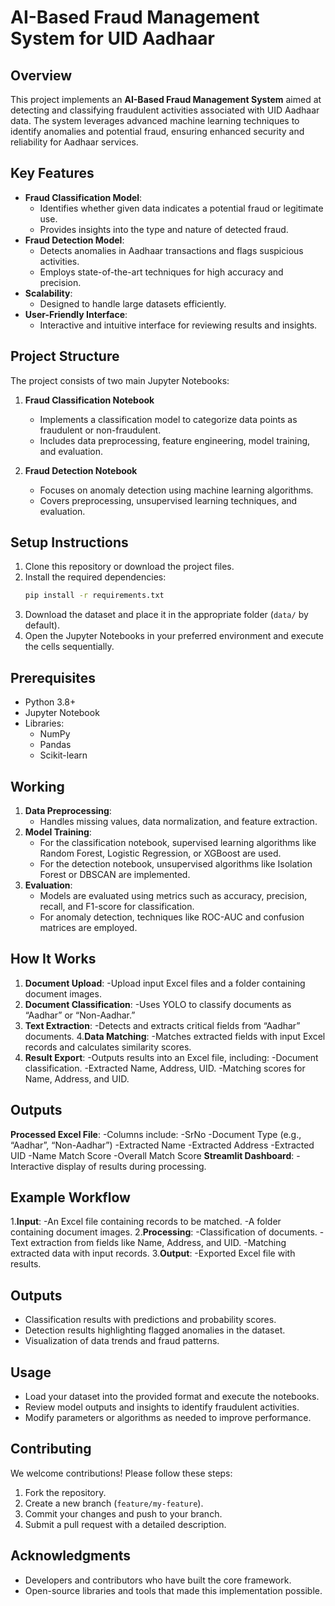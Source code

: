 # AI-Based Fraud Management System for UID Aadhaar

## Overview
This project implements an **AI-Based Fraud Management System** aimed at detecting and classifying fraudulent activities associated with UID Aadhaar data. The system leverages advanced machine learning techniques to identify anomalies and potential fraud, ensuring enhanced security and reliability for Aadhaar services.

## Key Features
- **Fraud Classification Model**:
  - Identifies whether given data indicates a potential fraud or legitimate use.
  - Provides insights into the type and nature of detected fraud.
- **Fraud Detection Model**:
  - Detects anomalies in Aadhaar transactions and flags suspicious activities.
  - Employs state-of-the-art techniques for high accuracy and precision.
- **Scalability**:
  - Designed to handle large datasets efficiently.
- **User-Friendly Interface**:
  - Interactive and intuitive interface for reviewing results and insights.

## Project Structure
The project consists of two main Jupyter Notebooks:

1. **Fraud Classification Notebook**
   - Implements a classification model to categorize data points as fraudulent or non-fraudulent.
   - Includes data preprocessing, feature engineering, model training, and evaluation.

2. **Fraud Detection Notebook**
   - Focuses on anomaly detection using machine learning algorithms.
   - Covers preprocessing, unsupervised learning techniques, and evaluation.

## Setup Instructions
1. Clone this repository or download the project files.
2. Install the required dependencies:
   ```bash
   pip install -r requirements.txt
   ```
3. Download the dataset and place it in the appropriate folder (`data/` by default).
4. Open the Jupyter Notebooks in your preferred environment and execute the cells sequentially.

## Prerequisites
- Python 3.8+
- Jupyter Notebook
- Libraries:
  - NumPy
  - Pandas
  - Scikit-learn

## Working
1. **Data Preprocessing**:
   - Handles missing values, data normalization, and feature extraction.
2. **Model Training**:
   - For the classification notebook, supervised learning algorithms like Random Forest, Logistic Regression, or XGBoost are used.
   - For the detection notebook, unsupervised algorithms like Isolation Forest or DBSCAN are implemented.
3. **Evaluation**:
   - Models are evaluated using metrics such as accuracy, precision, recall, and F1-score for classification.
   - For anomaly detection, techniques like ROC-AUC and confusion matrices are employed.
## How It Works
1. **Document Upload**:
   -Upload input Excel files and a folder containing document images.
2. **Document Classification**:
   -Uses YOLO to classify documents as “Aadhar” or “Non-Aadhar.”
3. **Text Extraction**:
   -Detects and extracts critical fields from “Aadhar” documents.
4.**Data Matching**:
   -Matches extracted fields with input Excel records and calculates similarity scores.
5. **Result Export**:
   -Outputs results into an Excel file, including:
   -Document classification.
   -Extracted Name, Address, UID.
   -Matching scores for Name, Address, and UID.

## Outputs
**Processed Excel File**:
-Columns include:
-SrNo
-Document Type (e.g., “Aadhar”, “Non-Aadhar”)
-Extracted Name
-Extracted Address
-Extracted UID
-Name Match Score
-Overall Match Score
**Streamlit Dashboard**:
-Interactive display of results during processing.

## Example Workflow
1.**Input**:
-An Excel file containing records to be matched.
-A folder containing document images.
2.**Processing**:
-Classification of documents.
-Text extraction from fields like Name, Address, and UID.
-Matching extracted data with input records.
3.**Output**:
-Exported Excel file with results.


## Outputs
- Classification results with predictions and probability scores.
- Detection results highlighting flagged anomalies in the dataset.
- Visualization of data trends and fraud patterns.

## Usage
- Load your dataset into the provided format and execute the notebooks.
- Review model outputs and insights to identify fraudulent activities.
- Modify parameters or algorithms as needed to improve performance.

## Contributing
We welcome contributions! Please follow these steps:
1. Fork the repository.
2. Create a new branch (`feature/my-feature`).
3. Commit your changes and push to your branch.
4. Submit a pull request with a detailed description.

## Acknowledgments
- Developers and contributors who have built the core framework.
- Open-source libraries and tools that made this implementation possible.

